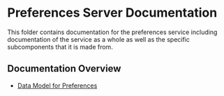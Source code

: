 # Preferences Server Documentation

This folder contains documentation for the preferences service including
documentation of the service as a whole as well as the specific subcomponents
that it is made from.

## Documentation Overview
* [Data Model for Preferences](dataModel.md)
